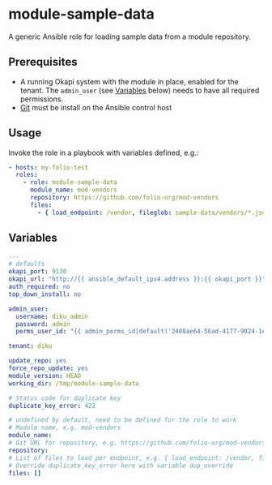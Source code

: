 # module-sample-data

A generic Ansible role for loading sample data from a module repository.

## Prerequisites

* A running Okapi system with the module in place, enabled for the tenant. The `admin_user` (see [Variables](#variables) below) needs to have all required permissions.
* [Git](https://git-scm.com) must be install on the Ansible control host

## Usage

Invoke the role in a playbook with variables defined, e.g.:

```yaml
- hosts: my-folio-test
  roles:
    - role: module-sample-data
      module_name: mod-vendors
      repository: https://github.com/folio-org/mod-vendors
      files:
        - { load_endpoint: /vendor, fileglob: sample-data/vendors/*.json }
```

## Variables

```yaml
---
# defaults
okapi_port: 9130
okapi_url: "http://{{ ansible_default_ipv4.address }}:{{ okapi_port }}"
auth_required: no
top_down_install: no

admin_user: 
  username: diku_admin 
  password: admin 
  perms_user_id: "{{ admin_perms_id|default('2408ae64-56ad-4177-9024-1e35fe5d895c') }}"

tenant: diku

update_repo: yes
force_repo_update: yes
module_version: HEAD
working_dir: /tmp/module-sample-data

# Status code for duplicate key
duplicate_key_error: 422

# undefined by default, need to be defined for the role to work
# Module name, e.g. mod-vendors
module_name:
# Git URL for repository, e.g. https://github.com/folio-org/mod-vendors
repository:
# List of files to load per endpoint, e.g. { load_endpoint: /vendor, fileglob: sample-data/vendors/*.json }
# Override duplicate_key_error here with variable dup_override
files: []
```
